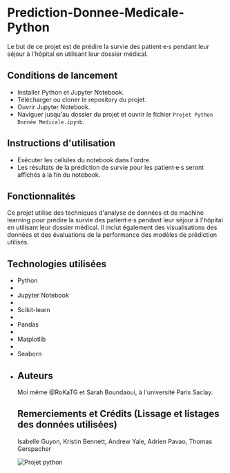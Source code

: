 # Prediction-Donnee-Medicale-Python
Le but de ce projet est de prédire la survie des patient·e·s pendant leur séjour à l'hôpital en utilisant leur dossier médical.

## Conditions de lancement
- Installer Python et Jupyter Notebook.
- Télécharger ou cloner le repository du projet.
- Ouvrir Jupyter Notebook.
- Naviguer jusqu'au dossier du projet et ouvrir le fichier `Projet Python Donnée Medicale.ipynb`.

## Instructions d'utilisation
- Exécuter les cellules du notebook dans l'ordre.
- Les résultats de la prédiction de survie pour les patient·e·s seront affichés à la fin du notebook.

## Fonctionnalités
Ce projet utilise des techniques d'analyse de données et de machine learning pour prédire la survie des patient·e·s pendant leur séjour à l'hôpital en utilisant leur dossier médical. Il inclut également des visualisations des données et des évaluations de la performance des modèles de prédiction utilisés.

## Technologies utilisées
<ul>
<li>Python<li>
<li>Jupyter Notebook<li>
<li>Scikit-learn<li>
<li>Pandas<li>
<li>Matplotlib<li>
<li>Seaborn<li>

## Auteurs
Moi même @RoKaTG et Sarah Boundaoui, à l'université Paris Saclay.

## Remerciements et Crédits (Lissage et listages des données utilisées)
Isabelle Guyon, Kristin Bennett, Andrew Yale, Adrien Pavao, Thomas Gerspacher

![Projet python](https://user-images.githubusercontent.com/58750536/226784390-5b97c129-0ec9-4eca-a60d-11c90dc8b88b.png)
